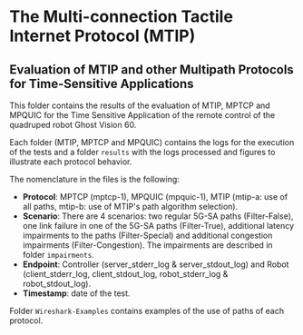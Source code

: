 # The Multi-connection Tactile Internet Protocol (MTIP)

## Evaluation of MTIP and other Multipath Protocols for Time-Sensitive Applications

This folder contains the results of the evaluation of MTIP, MPTCP and MPQUIC for the Time Sensitive Application of the remote control of the quadruped robot Ghost Vision 60.

Each folder (MTIP, MPTCP and MPQUIC) contains the logs for the execution of the tests and a folder ``results`` with the logs processed and figures to illustrate each protocol behavior.

The nomenclature in the files is the following:

* **Protocol**: MPTCP (mptcp-1), MPQUIC (mpquic-1), MTIP (mtip-a: use of all paths, mtip-b: use of MTIP's path algorithm selection).
* **Scenario**: There are 4 scenarios: two regular 5G-SA paths (Filter-False), one link failure in one of the 5G-SA paths (Filter-True), 
additional latency impairments to the paths (Filter-Special) and additional congestion impairments (Filter-Congestion). The impairments are described in folder ``impairments``.
* **Endpoint**: Controller (server_stderr_log & server_stdout_log) and Robot (client_stderr_log, client_stdout_log, robot_stderr_log & robot_stdout_log).
* **Timestamp**: date of the test.

Folder ``Wireshark-Examples`` contains examples of the use of paths of each protocol.



